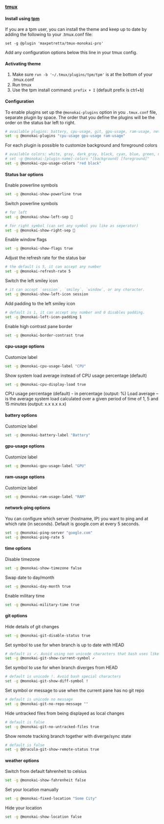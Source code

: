 ### [tmux](https://github.com/tmux/tmux/wiki)

#### Install using [tpm](https://github.com/tmux-plugins/tpm)

If you are a tpm user, you can install the theme and keep up to date by adding the following to your .tmux.conf file:

    set -g @plugin 'maxpetretta/tmux-monokai-pro'

Add any configuration options below this line in your tmux config.

#### Activating theme

1. Make sure `run -b '~/.tmux/plugins/tpm/tpm'` is at the bottom of your .tmux.conf
2. Run tmux
3. Use the tpm install command: `prefix + I` (default prefix is ctrl+b)

#### Configuration

To enable plugins set up the `@monokai-plugins` option in you `.tmux.conf` file, separate plugin by space.
The order that you define the plugins will be the order on the status bar left to right.

```bash
# available plugins: battery, cpu-usage, git, gpu-usage, ram-usage, network, network-bandwidth, network-ping, weather, time
set -g @monokai-plugins "cpu-usage gpu-usage ram-usage"
```

For each plugin is possible to customize background and foreground colors

```bash
# available colors: white, gray, dark_gray, black, cyan, blue, green, magenta, red, yellow
# set -g @monokai-[plugin-name]-colors "[background] [foreground]"
set -g @monokai-cpu-usage-colors "red black"
```

#### Status bar options

Enable powerline symbols

```bash
set -g @monokai-show-powerline true
```

Switch powerline symbols

```bash
# for left
set -g @monokai-show-left-sep 

# for right symbol (can set any symbol you like as seperator)
set -g @monokai-show-right-sep 
```

Enable window flags

```bash
set -g @monokai-show-flags true
```

Adjust the refresh rate for the status bar

```bash
# the default is 5, it can accept any number
set -g @monokai-refresh-rate 5
```

Switch the left smiley icon

```bash
# it can accept `session`, `smiley`, `window`, or any character.
set -g @monokai-show-left-icon session
```

Add padding to the left smiley icon

```bash
# default is 1, it can accept any number and 0 disables padding.
set -g @monokai-left-icon-padding 1
```

Enable high contrast pane border

```bash
set -g @monokai-border-contrast true
```

#### cpu-usage options

Customize label

```bash
set -g @monokai-cpu-usage-label "CPU"
```

Show system load average instead of CPU usage percentage (default)

```bash
set -g @monokai-cpu-display-load true
```

CPU usage percentage (default) - in percentage (output: %)
Load average – is the average system load calculated over a given period of time of 1, 5 and 15 minutes (output: x.x x.x x.x)

#### battery options

Customize label

```bash
set -g @monokai-battery-label "Battery"
```

#### gpu-usage options

Customize label

```bash
set -g @monokai-gpu-usage-label "GPU"
```

#### ram-usage options

Customize label

```bash
set -g @monokai-ram-usage-label "RAM"
```

#### network-ping options

You can configure which server (hostname, IP) you want to ping and at which rate (in seconds). Default is google.com at every 5 seconds.

```bash
set -g @monokai-ping-server "google.com"
set -g @monokai-ping-rate 5
```

#### time options

Disable timezone

```bash
set -g @monokai-show-timezone false
```

Swap date to day/month

```bash
set -g @monokai-day-month true
```

Enable military time

```bash
set -g @monokai-military-time true
```

#### git options

Hide details of git changes

```bash
set -g @monokai-git-disable-status true
```

Set symbol to use for when branch is up to date with HEAD

```bash
# default is ✓. Avoid using non unicode characters that bash uses like $, * and !
set -g @monokai-git-show-current-symbol ✓
```

Set symbol to use for when branch diverges from HEAD

```bash
# default is unicode !. Avoid bash special characters
set -g @monokai-git-show-diff-symbol !
```

Set symbol or message to use when the current pane has no git repo

```bash
# default is unicode no message
set -g @monokai-git-no-repo-message ""
```

Hide untracked files from being displayed as local changes

```bash
# default is false
set -g @monokai-git-no-untracked-files true
```

Show remote tracking branch together with diverge/sync state
```bash
# default is false
set -g @dracula-git-show-remote-status true
```

#### weather options

Switch from default fahrenheit to celsius

```bash
set -g @monokai-show-fahrenheit false
```

Set your location manually

```bash
set -g @monokai-fixed-location "Some City"
```

Hide your location

```bash
set -g @monokai-show-location false
```
